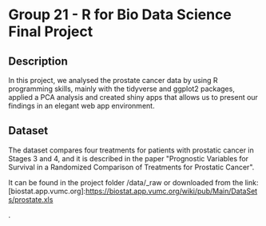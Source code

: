 # Group 21 - R for Bio Data Science Final Project


## Description

In this project, we analysed the prostate cancer data by using R programming skills, mainly with the tidyverse and ggplot2 packages, applied a PCA analysis and created shiny apps that allows us to present our findings in an elegant web app environment.



## Dataset

The dataset compares four treatments for patients with prostatic cancer in Stages 3 and 4, and it is described in the paper "Prognostic Variables for Survival in a Randomized Comparison of Treatments for Prostatic Cancer". 

It can be found in the project folder /data/_raw or downloaded from the link: [biostat.app.vumc.org]:https://biostat.app.vumc.org/wiki/pub/Main/DataSets/prostate.xls
 
.
